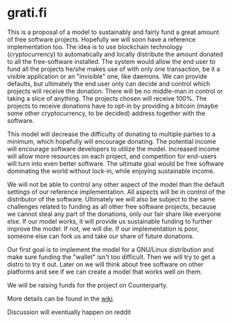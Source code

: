 grati.fi
========
This is a proposal of a model to sustainably and fairly fund a great amount of free software projects. Hopefully we will soon have a reference implementation too. The idea is to use blockchain technology (cryptocurrency) to automatically and locally distribute the amount donated to all the free-software installed. The system would allow the end user to fund all the projects he/she makes use of with only one transaction, be it a visible application or an "invisible" one, like daemons. We can provide defaults, but ultimately the end user only can decide and control which projects will receive the donation. There will be no middle-man in control or taking a slice of anything. The projects chosen will receive 100%. The projects to receive donations have to opt-in by providing a bitcoin (maybe some other cryptocurrency, to be decided) address together with the software.

This model will decrease the difficulty of donating to multiple parties to a minimum, which hopefully will encourage donating. The potential income will encourage software developers to utilize the model. Increased income will allow more resources on each project, and competition for end-users will turn into even better software. The ultimate goal would be free software dominating the world without lock-in, while enjoying sustainable income.

We will not be able to control any other aspect of the model than the default settings of our reference implementation. All aspects will be in control of the distributor of the software. Ultimately we will also be subject to the same challenges related to funding as all other free software projects, because we cannot steal any part of the donations, only our fair share like everyone else. If our model works, it will provide us sustainable funding to further improve the model. If not, we will die. If our implementation is poor, someone else can fork us and take our share of future donations.

Our first goal is to implement the model for a GNU/Linux distribution and make sure funding the "wallet" isn't too difficult. Then we will try to get a distro to try it out. Later on we will think about free software on other platforms and see if we can create a model that works well on them.

We will be raising funds for the project on Counterparty.

More details can be found in the [wiki](https://github.com/gratifi/grati.fi/wiki/Description-of-consept).

Discussion will eventually happen on reddit
